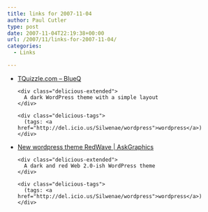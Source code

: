 ```yaml
---
title: links for 2007-11-04
author: Paul Cutler
type: post
date: 2007-11-04T22:19:38+00:00
url: /2007/11/links-for-2007-11-04/
categories:
  - Links

---
```

<ul class="delicious">
  <li>
    <div class="delicious-link">
      <a href="http://www.tquizzle.com/wordpress/themes/blueq/">TQuizzle.com &#8211; BlueQ</a>
    </div>
    
    <div class="delicious-extended">
      A dark WordPress theme with a simple layout
    </div>
    
    <div class="delicious-tags">
      (tags: <a href="http://del.icio.us/Silwenae/wordpress">wordpress</a>)
    </div>
  </li>
  
  <li>
    <div class="delicious-link">
      <a href="http://www.askgraphics.com/freetemplates/new-wordpress-theme-redwave/">New wordpress theme RedWave | AskGraphics</a>
    </div>
    
    <div class="delicious-extended">
      A dark and red Web 2.0-ish WordPress theme
    </div>
    
    <div class="delicious-tags">
      (tags: <a href="http://del.icio.us/Silwenae/wordpress">wordpress</a>)
    </div>
  </li>
</ul>